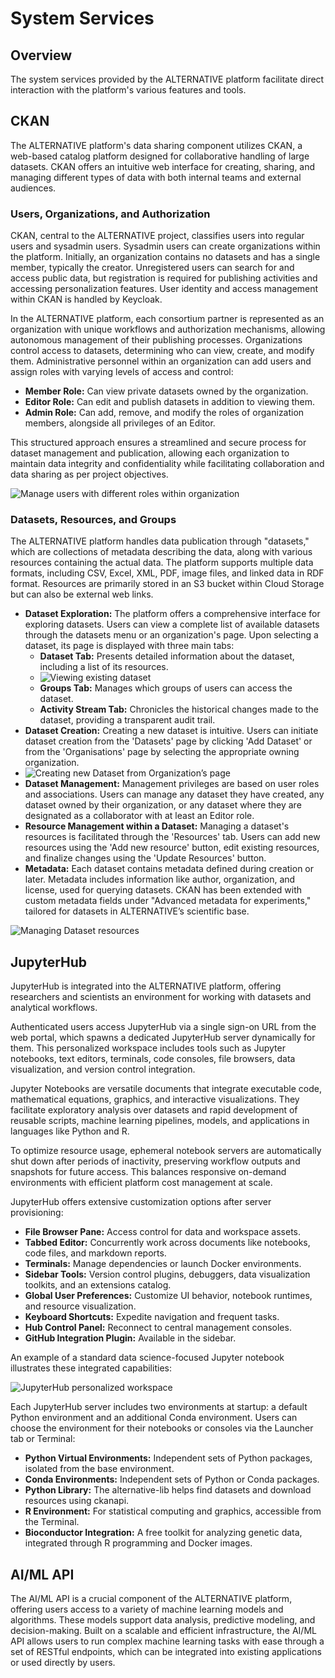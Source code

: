 # System Services

## Overview

The system services provided by the ALTERNATIVE platform facilitate direct interaction with the platform's various features and tools.

## CKAN
The ALTERNATIVE platform's data sharing component utilizes CKAN, a web-based catalog platform designed for collaborative handling of large datasets. CKAN offers an intuitive web interface for creating, sharing, and managing different types of data with both internal teams and external audiences.

### Users, Organizations, and Authorization
CKAN, central to the ALTERNATIVE project, classifies users into regular users and sysadmin users. Sysadmin users can create organizations within the platform. Initially, an organization contains no datasets and has a single member, typically the creator. Unregistered users can search for and access public data, but registration is required for publishing activities and accessing personalization features. User identity and access management within CKAN is handled by Keycloak.

In the ALTERNATIVE platform, each consortium partner is represented as an organization with unique workflows and authorization mechanisms, allowing autonomous management of their publishing processes. Organizations control access to datasets, determining who can view, create, and modify them. Administrative personnel within an organization can add users and assign roles with varying levels of access and control:

- **Member Role:** Can view private datasets owned by the organization.
- **Editor Role:** Can edit and publish datasets in addition to viewing them.
- **Admin Role:** Can add, remove, and modify the roles of organization members, alongside all privileges of an Editor.

This structured approach ensures a streamlined and secure process for dataset management and publication, allowing each organization to maintain data integrity and confidentiality while facilitating collaboration and data sharing as per project objectives.

![Manage users with different roles within organization](./images/manage-users.png)

### Datasets, Resources, and Groups
The ALTERNATIVE platform handles data publication through "datasets," which are collections of metadata describing the data, along with various resources containing the actual data. The platform supports multiple data formats, including CSV, Excel, XML, PDF, image files, and linked data in RDF format. Resources are primarily stored in an S3 bucket within Cloud Storage but can also be external web links.

- **Dataset Exploration:** The platform offers a comprehensive interface for exploring datasets. Users can view a complete list of available datasets through the datasets menu or an organization's page. Upon selecting a dataset, its page is displayed with three main tabs:
    - **Dataset Tab:** Presents detailed information about the dataset, including a list of its resources.
    - ![Viewing existing dataset](./images/view-existing-dataset.png)
    - **Groups Tab:** Manages which groups of users can access the dataset.
    - **Activity Stream Tab:** Chronicles the historical changes made to the dataset, providing a transparent audit trail.
- **Dataset Creation:** Creating a new dataset is intuitive. Users can initiate dataset creation from the 'Datasets' page by clicking 'Add Dataset' or from the 'Organisations' page by selecting the appropriate owning organization.
- ![Creating new Dataset from Organization’s page](./images/creating-new-dataset.png)
- **Dataset Management:** Management privileges are based on user roles and associations. Users can manage any dataset they have created, any dataset owned by their organization, or any dataset where they are designated as a collaborator with at least an Editor role.
- **Resource Management within a Dataset:** Managing a dataset's resources is facilitated through the 'Resources' tab. Users can add new resources using the 'Add new resource' button, edit existing resources, and finalize changes using the 'Update Resources' button.
- **Metadata:** Each dataset contains metadata defined during creation or later. Metadata includes information like author, organization, and license, used for querying datasets. CKAN has been extended with custom metadata fields under "Advanced metadata for experiments," tailored for datasets in ALTERNATIVE’s scientific base.
  
![Managing Dataset resources](./images/managing-dataset-resources.png)

## JupyterHub
JupyterHub is integrated into the ALTERNATIVE platform, offering researchers and scientists an environment for working with datasets and analytical workflows.

Authenticated users access JupyterHub via a single sign-on URL from the web portal, which spawns a dedicated JupyterHub server dynamically for them. This personalized workspace includes tools such as Jupyter notebooks, text editors, terminals, code consoles, file browsers, data visualization, and version control integration.

Jupyter Notebooks are versatile documents that integrate executable code, mathematical equations, graphics, and interactive visualizations. They facilitate exploratory analysis over datasets and rapid development of reusable scripts, machine learning pipelines, models, and applications in languages like Python and R.

To optimize resource usage, ephemeral notebook servers are automatically shut down after periods of inactivity, preserving workflow outputs and snapshots for future access. This balances responsive on-demand environments with efficient platform cost management at scale.

JupyterHub offers extensive customization options after server provisioning:
- **File Browser Pane:** Access control for data and workspace assets.
- **Tabbed Editor:** Concurrently work across documents like notebooks, code files, and markdown reports.
- **Terminals:** Manage dependencies or launch Docker environments.
- **Sidebar Tools:** Version control plugins, debuggers, data visualization toolkits, and an extensions catalog.
- **Global User Preferences:** Customize UI behavior, notebook runtimes, and resource visualization.
- **Keyboard Shortcuts:** Expedite navigation and frequent tasks.
- **Hub Control Panel:** Reconnect to central management consoles.
- **GitHub Integration Plugin:** Available in the sidebar.

An example of a standard data science-focused Jupyter notebook illustrates these integrated capabilities:

![JupyterHub personalized workspace](./images/jupyterhub-personalized-workspace.png)

Each JupyterHub server includes two environments at startup: a default Python environment and an additional Conda environment. Users can choose the environment for their notebooks or consoles via the Launcher tab or Terminal:

- **Python Virtual Environments:** Independent sets of Python packages, isolated from the base environment.
- **Conda Environments:** Independent sets of Python or Conda packages.
- **Python Library:** The alternative-lib helps find datasets and download resources using ckanapi.
- **R Environment:** For statistical computing and graphics, accessible from the Terminal.
- **Bioconductor Integration:** A free toolkit for analyzing genetic data, integrated through R programming and Docker images.

## AI/ML API

The AI/ML API is a crucial component of the ALTERNATIVE platform, offering users access to a variety of machine learning models and algorithms. These models support data analysis, predictive modeling, and decision-making. Built on a scalable and efficient infrastructure, the AI/ML API allows users to run complex machine learning tasks with ease through a set of RESTful endpoints, which can be integrated into existing applications or used directly by users.